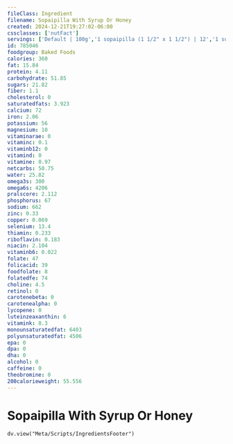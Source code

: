 ```yaml
---
fileClass: Ingredient
filename: Sopaipilla With Syrup Or Honey
created: 2024-12-21T19:27:02-06:00
cssclasses: ['nutFact']
servings: ['Default | 100g','1 sopaipilla (1 1/2" x 1 1/2") | 12','1 surface inch | 5']
id: 785046
foodgroup: Baked Foods
calories: 360
fat: 15.84
protein: 4.11
carbohydrate: 51.85
sugars: 21.82
fiber: 1.1
cholesterol: 0
saturatedfats: 3.923
calcium: 72
iron: 2.06
potassium: 56
magnesium: 10
vitaminarae: 0
vitaminc: 0.1
vitaminb12: 0
vitamind: 0
vitamine: 0.97
netcarbs: 50.75
water: 25.82
omega3s: 300
omega6s: 4206
pralscore: 2.112
phosphorus: 67
sodium: 662
zinc: 0.33
copper: 0.069
selenium: 13.4
thiamin: 0.233
riboflavin: 0.183
niacin: 2.104
vitaminb6: 0.022
folate: 47
folicacid: 39
foodfolate: 8
folatedfe: 74
choline: 4.5
retinol: 0
carotenebeta: 0
carotenealpha: 0
lycopene: 0
luteinzeaxanthin: 6
vitamink: 8.3
monounsaturatedfat: 6403
polyunsaturatedfat: 4506
epa: 0
dpa: 0
dha: 0
alcohol: 0
caffeine: 0
theobromine: 0
200calorieweight: 55.556
---
```


# Sopaipilla With Syrup Or Honey

```dataviewjs
dv.view("Meta/Scripts/IngredientsFooter")
```